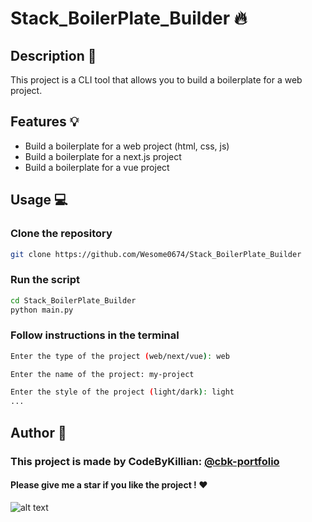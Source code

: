 ﻿# Stack_BoilerPlate_Builder 🔥

## Description 📝

This project is a CLI tool that allows you to build a boilerplate for a web project.

## Features 💡

- Build a boilerplate for a web project (html, css, js)
- Build a boilerplate for a next.js project
- Build a boilerplate for a vue project

## Usage 💻

### Clone the repository

```bash
git clone https://github.com/Wesome0674/Stack_BoilerPlate_Builder
```

### Run the script

```bash
cd Stack_BoilerPlate_Builder
python main.py
```
### Follow instructions in the terminal

```bash
Enter the type of the project (web/next/vue): web

Enter the name of the project: my-project

Enter the style of the project (light/dark): light
...
```

## Author 🤵

### This project is made by CodeByKillian: [@cbk-portfolio](https://cbk-portfolio.com)

#### Please give me a star if you like the project ! ❤️

![alt text](https://media4.giphy.com/media/fjxbfQKLcKzAJIqSuD/giphy.gif?cid=6c09b9527xncrv0oxs95z4tgp121eptedku1urnvejrb41vo&ep=v1_internal_gif_by_id&rid=giphy.gif&ct=g)




